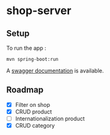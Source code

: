 # shop-server

## Setup

To run the app :

```console
mvn spring-boot:run
```

A [swagger documentation](http://localhost:8080/swagger-ui/#/shop-controller) is available.

## Roadmap

- [x] Filter on shop
- [x] CRUD product
- [ ] Internationalization product
- [x] CRUD category
